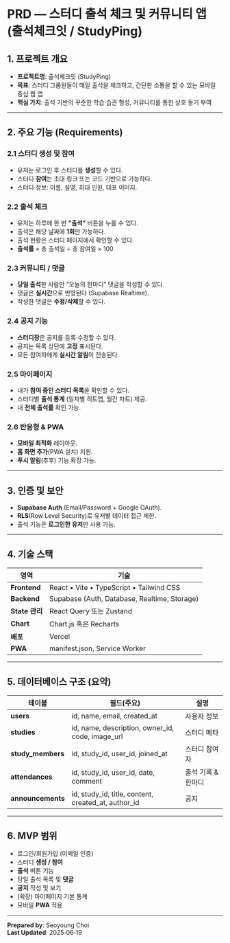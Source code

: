 # PRD — 스터디 출석 체크 및 커뮤니티 앱 (출석체크잇 / StudyPing)

## 1. 프로젝트 개요

- **프로젝트명**: 출석체크잇 (StudyPing)
- **목표**: 스터디 그룹원들이 매일 출석을 체크하고, 간단한 소통을 할 수 있는 모바일 중심 웹 앱
- **핵심 가치**: 출석 기반의 꾸준한 학습 습관 형성, 커뮤니티를 통한 상호 동기 부여

---

## 2. 주요 기능 (Requirements)

### 2.1 스터디 생성 및 참여

- 유저는 로그인 후 스터디를 **생성**할 수 있다.
- 스터디 **참여**는 초대 링크 또는 코드 기반으로 가능하다.
- 스터디 정보: 이름, 설명, 최대 인원, 대표 이미지.

### 2.2 출석 체크

- 유저는 하루에 한 번 **“출석”** 버튼을 누를 수 있다.
- 출석은 해당 날짜에 **1회**만 가능하다.
- 출석 현황은 스터디 페이지에서 확인할 수 있다.
- **출석률** = 총 출석일 ÷ 총 참여일 × 100

### 2.3 커뮤니티 / 댓글

- **당일 출석**한 사람만 “오늘의 한마디” 댓글을 작성할 수 있다.
- 댓글은 **실시간**으로 반영된다 (Supabase Realtime).
- 작성한 댓글은 **수정/삭제**할 수 있다.

### 2.4 공지 기능

- **스터디장**은 공지를 등록·수정할 수 있다.
- 공지는 목록 상단에 **고정** 표시된다.
- 모든 참여자에게 **실시간 알림**이 전송된다.

### 2.5 마이페이지

- 내가 **참여 중인 스터디 목록**을 확인할 수 있다.
- 스터디별 **출석 통계** (일자별 히트맵, 월간 차트) 제공.
- 내 **전체 출석률** 확인 가능.

### 2.6 반응형 & PWA

- **모바일 최적화** 레이아웃.
- **홈 화면 추가**(PWA 설치) 지원.
- **푸시 알림**(추후) 기능 확장 가능.

---

## 3. 인증 및 보안

- **Supabase Auth** (Email/Password + Google OAuth).
- **RLS**(Row Level Security)로 유저별 데이터 접근 제한.
- 출석 기능은 **로그인한 유저**만 사용 가능.

---

## 4. 기술 스택

| 영역           | 기술                                         |
| -------------- | -------------------------------------------- |
| **Frontend**   | React • Vite • TypeScript • Tailwind CSS     |
| **Backend**    | Supabase (Auth, Database, Realtime, Storage) |
| **State 관리** | React Query 또는 Zustand                     |
| **Chart**      | Chart.js 혹은 Recharts                       |
| **배포**       | Vercel                                       |
| **PWA**        | manifest.json, Service Worker                |

---

## 5. 데이터베이스 구조 (요약)

| 테이블            | 필드(주요)                                          | 설명               |
| ----------------- | --------------------------------------------------- | ------------------ |
| **users**         | id, name, email, created_at                         | 사용자 정보        |
| **studies**       | id, name, description, owner_id, code, image_url    | 스터디 메타        |
| **study_members** | id, study_id, user_id, joined_at                    | 스터디 참여자      |
| **attendances**   | id, study_id, user_id, date, comment                | 출석 기록 & 한마디 |
| **announcements** | id, study_id, title, content, created_at, author_id | 공지               |

---

## 6. MVP 범위

- 로그인/회원가입 (이메일 인증)
- 스터디 **생성 / 참여**
- **출석** 버튼 기능
- 당일 출석 목록 및 **댓글**
- **공지** 작성 및 보기
- (확장) 마이페이지 기본 통계
- 모바일 **PWA** 적용

---

**Prepared by**: Seoyoung Choi  
**Last Updated**: 2025‑06‑19
